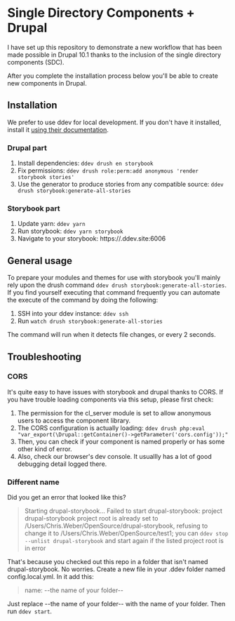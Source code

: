 # Single Directory Components + Drupal

I have set up this repository to demonstrate a new workflow that has been made possible in Drupal 10.1 thanks to the inclusion of the single directory components (SDC).

After you complete the installation process below you'll be able to create new components in Drupal.

## Installation
We prefer to use ddev for local development.  If you don't have it installed, install it [using their documentation](https://ddev.readthedocs.io/en/stable/#installation).

### Drupal part

1. Install dependencies: `ddev drush en storybook`
2. Fix permissions: `ddev drush role:perm:add anonymous 'render storybook stories'`
3. Use the generator to produce stories from any compatible source: `ddev drush storybook:generate-all-stories`

### Storybook part

1. Update yarn: `ddev yarn`
2. Run storybook: `ddev yarn storybook`
3. Navigate to your storybook: https://<your-project-name>.ddev.site:6006

## General usage
To prepare your modules and themes for use with storybook you'll mainly rely upon the drush command `ddev drush storybook:generate-all-stories`.  If you find yourself executing that command frequently you can automate the execute of the command by doing the following:
1. SSH into your ddev instance: `ddev ssh`
2. Run `watch drush storybook:generate-all-stories`

The command will run when it detects file changes, or every 2 seconds.

## Troubleshooting
### CORS
It's quite easy to have issues with storybook and drupal thanks to CORS.  If you have trouble loading components via this setup, please first check:

1. The permission for the cl_server module is set to allow anonymous users to access the component library.
2. The CORS configuration is actually loading: `ddev drush php:eval "var_export(\Drupal::getContainer()->getParameter('cors.config'));"`
3. Then, you can check if your component is named properly or has some other kind of error.
4. Also, check our browser's dev console.  It usuallly has a lot of good debugging detail logged there.

### Different name
Did you get an error that looked like this?

> Starting drupal-storybook...
Failed to start drupal-storybook: project drupal-storybook project root is already set to /Users/Chris.Weber/OpenSource/drupal-storybook, refusing to change it to /Users/Chris.Weber/OpenSource/test1; you can `ddev stop --unlist drupal-storybook` and start again if the listed project root is in error 

That's because you checked out this repo in a folder that isn't named drupal-storybook.  No worries.  Create a new file in your .ddev folder named config.local.yml.  In it add this:

> name: --the name of your folder--

Just replace --the name of your folder-- with the name of your folder.  Then run `ddev start`. 
